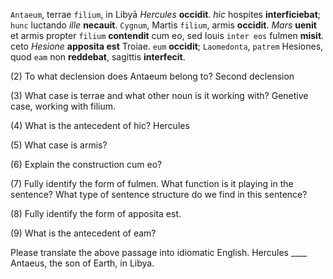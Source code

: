 `Antaeum`, terrae `filium`, in Libyā *Hercules* **occidit**. *hic* hospites **interficiebat**; `hunc` luctando *ille* **necauit**. `Cygnum`, Martis `filium`, armis **occidit**. *Mars* **uenit** et armis propter `filium` **contendit** cum eo, sed Iouis `inter eos` fulmen **misit**. ceto *Hesione* **apposita est** Troiae. `eum` **occidit**; `Laomedonta`, `patrem` Hesiones, quod `eam` non **reddebat**, sagittis **interfecit**.

(2) To what declension does Antaeum belong to?
    Second declension

(3) What case is terrae and what other noun is it working with?
    Genetive case, working with filium. 

(4) What is the antecedent of hic?
    Hercules

(5) What case is armis?
    

(6) Explain the construction cum eo?
    

(7) Fully identify the form of fulmen. What function is it playing in the sentence? What type of sentence structure do we find in this sentence?


(8) Fully identify the form of apposita est.


(9) What is the antecedent of eam?


Please translate the above passage into idiomatic English.
Hercules ____ Antaeus, the son of Earth, in Libya. 





